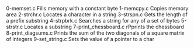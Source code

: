 0-memset.c Fills memory with a constant byte
1-memcpy.c Copies memory area
2-strchr.c Locates a character in a string
3-strspn.c Gets the length of a prefix substring
4-strpbrk.c Searches a string for any of a set of bytes
5-strstr.c Locates a substring
7-print_chessboard.c rPprints the chessboard
8-print_diagsums.c Prints the sum of the two diagonals of a square matrix of integers
9-set_string.c Sets the value of a pointer to a char
